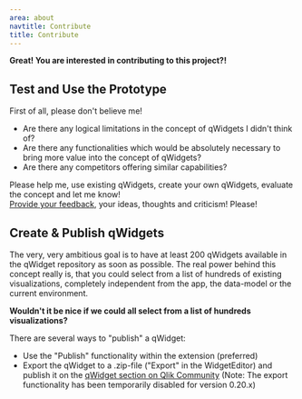 ```yaml
---
area: about
navtitle: Contribute
title: Contribute
---
```

**Great! You are interested in contributing to this project?!**


## Test and Use the Prototype
First of all, please don't believe me!

* Are there any logical limitations in the concept of qWidgets I didn't think of?
* Are there any functionalities which would be absolutely necessary to bring more value into the concept of qWidgets?
* Are there any competitors offering similar capabilities?

Please help me, use existing qWidgets, create your own qWidgets, evaluate the concept and let me know!  
[Provide your feedback](http://community.qlik.com/community/qlikview_beta_programs/qwidget_limited_public_beta), your ideas, thoughts and criticism! Please!

## Create & Publish qWidgets
The very, very ambitious goal is to have at least 200 qWidgets available in the qWidget repository as soon as possible.
The real power behind this concept really is, that you could select from a list of hundreds of existing visualizations, completely independent from the app, the data-model or the current environment.

**Wouldn't it be nice if we could all select from a list of hundreds visualizations?**

There are several ways to "publish" a qWidget:
- Use the "Publish" functionality within the extension (preferred)
- Export the qWidget to a .zip-file ("Export" in the WidgetEditor) and publish it on the [qWidget section on Qlik Community](http://community.qlik.com/community/qlikview_beta_programs/qwidget_limited_public_beta)
(Note: The export functionality has been temporarily disabled for version 0.20.x)


